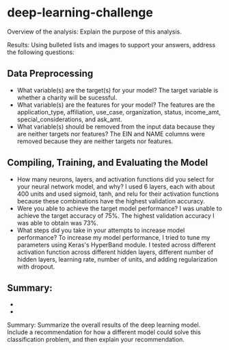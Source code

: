 # deep-learning-challenge
Overview of the analysis: Explain the purpose of this analysis.

Results: Using bulleted lists and images to support your answers, address the following questions:

<h2>Data Preprocessing</h2>
<ul>
    <li> What variable(s) are the target(s) for your model? The target variable is whether a charity will be sucessful.</li>
    <li> What variable(s) are the features for your model? The features are the application_type, affiliation, use_case, organization, status, income_amt, special_considerations, and ask_amt.</li>
    <li>What variable(s) should be removed from the input data because they are neither targets nor features? The EIN and NAME columns were removed because they are neither targets nor features.</li>
</ul>

<h2>Compiling, Training, and Evaluating the Model</h2>
<ul>
    <li>How many neurons, layers, and activation functions did you select for your neural network model, and why? I used 6 layers, each with about 400 units and used sigmoid, tanh, and relu for their activation functions because these combinations have the highest validation accuracy.</li>
    <li>Were you able to achieve the target model performance? I was unable to achieve the target accuracy of 75%. The highest validation accuracy I was able to obtain was 73%.</li>
    <li>What steps did you take in your attempts to increase model performance? To increase my model performance, I tried to tune my parameters using Keras's HyperBand module. I tested across different activation function across different hidden layers, different number of hidden layers, learning rate, number of units, and adding regularization with dropout.  </li>
</ul>

<h2>Summary:</h2>
<ul>
    <li></li>
    <li></li>
</ul>

Summary: Summarize the overall results of the deep learning model. Include a recommendation for how a different model could solve this classification problem, and then explain your recommendation.